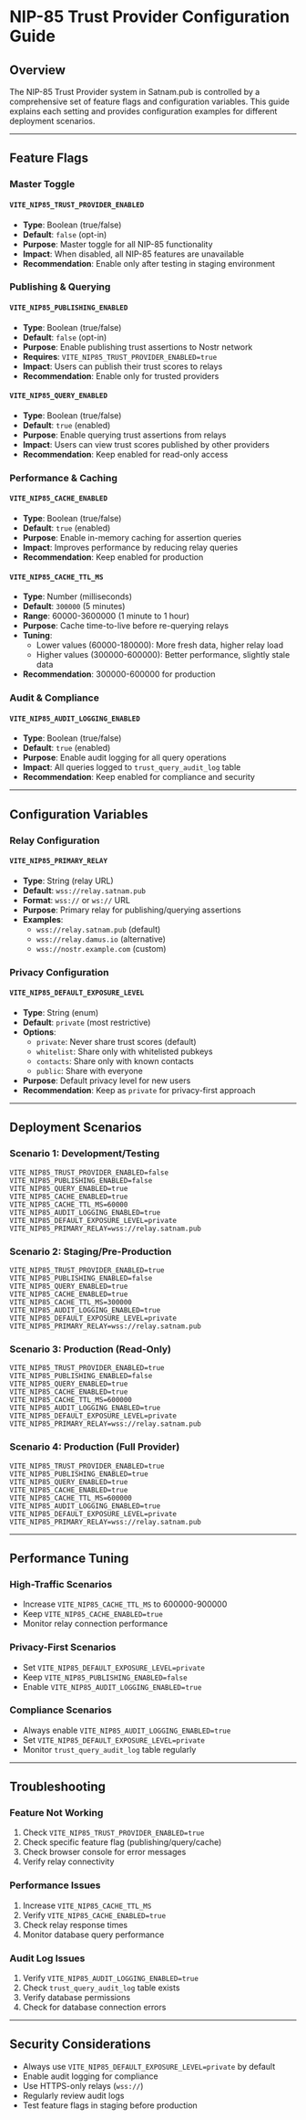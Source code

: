 # NIP-85 Trust Provider Configuration Guide

## Overview

The NIP-85 Trust Provider system in Satnam.pub is controlled by a comprehensive set of feature flags and configuration variables. This guide explains each setting and provides configuration examples for different deployment scenarios.

---

## Feature Flags

### Master Toggle

#### `VITE_NIP85_TRUST_PROVIDER_ENABLED`
- **Type**: Boolean (true/false)
- **Default**: `false` (opt-in)
- **Purpose**: Master toggle for all NIP-85 functionality
- **Impact**: When disabled, all NIP-85 features are unavailable
- **Recommendation**: Enable only after testing in staging environment

### Publishing & Querying

#### `VITE_NIP85_PUBLISHING_ENABLED`
- **Type**: Boolean (true/false)
- **Default**: `false` (opt-in)
- **Purpose**: Enable publishing trust assertions to Nostr network
- **Requires**: `VITE_NIP85_TRUST_PROVIDER_ENABLED=true`
- **Impact**: Users can publish their trust scores to relays
- **Recommendation**: Enable only for trusted providers

#### `VITE_NIP85_QUERY_ENABLED`
- **Type**: Boolean (true/false)
- **Default**: `true` (enabled)
- **Purpose**: Enable querying trust assertions from relays
- **Impact**: Users can view trust scores published by other providers
- **Recommendation**: Keep enabled for read-only access

### Performance & Caching

#### `VITE_NIP85_CACHE_ENABLED`
- **Type**: Boolean (true/false)
- **Default**: `true` (enabled)
- **Purpose**: Enable in-memory caching for assertion queries
- **Impact**: Improves performance by reducing relay queries
- **Recommendation**: Keep enabled for production

#### `VITE_NIP85_CACHE_TTL_MS`
- **Type**: Number (milliseconds)
- **Default**: `300000` (5 minutes)
- **Range**: 60000-3600000 (1 minute to 1 hour)
- **Purpose**: Cache time-to-live before re-querying relays
- **Tuning**:
  - Lower values (60000-180000): More fresh data, higher relay load
  - Higher values (300000-600000): Better performance, slightly stale data
- **Recommendation**: 300000-600000 for production

### Audit & Compliance

#### `VITE_NIP85_AUDIT_LOGGING_ENABLED`
- **Type**: Boolean (true/false)
- **Default**: `true` (enabled)
- **Purpose**: Enable audit logging for all query operations
- **Impact**: All queries logged to `trust_query_audit_log` table
- **Recommendation**: Keep enabled for compliance and security

---

## Configuration Variables

### Relay Configuration

#### `VITE_NIP85_PRIMARY_RELAY`
- **Type**: String (relay URL)
- **Default**: `wss://relay.satnam.pub`
- **Format**: `wss://` or `ws://` URL
- **Purpose**: Primary relay for publishing/querying assertions
- **Examples**:
  - `wss://relay.satnam.pub` (default)
  - `wss://relay.damus.io` (alternative)
  - `wss://nostr.example.com` (custom)

### Privacy Configuration

#### `VITE_NIP85_DEFAULT_EXPOSURE_LEVEL`
- **Type**: String (enum)
- **Default**: `private` (most restrictive)
- **Options**:
  - `private`: Never share trust scores (default)
  - `whitelist`: Share only with whitelisted pubkeys
  - `contacts`: Share only with known contacts
  - `public`: Share with everyone
- **Purpose**: Default privacy level for new users
- **Recommendation**: Keep as `private` for privacy-first approach

---

## Deployment Scenarios

### Scenario 1: Development/Testing
```env
VITE_NIP85_TRUST_PROVIDER_ENABLED=false
VITE_NIP85_PUBLISHING_ENABLED=false
VITE_NIP85_QUERY_ENABLED=true
VITE_NIP85_CACHE_ENABLED=true
VITE_NIP85_CACHE_TTL_MS=60000
VITE_NIP85_AUDIT_LOGGING_ENABLED=true
VITE_NIP85_DEFAULT_EXPOSURE_LEVEL=private
VITE_NIP85_PRIMARY_RELAY=wss://relay.satnam.pub
```

### Scenario 2: Staging/Pre-Production
```env
VITE_NIP85_TRUST_PROVIDER_ENABLED=true
VITE_NIP85_PUBLISHING_ENABLED=false
VITE_NIP85_QUERY_ENABLED=true
VITE_NIP85_CACHE_ENABLED=true
VITE_NIP85_CACHE_TTL_MS=300000
VITE_NIP85_AUDIT_LOGGING_ENABLED=true
VITE_NIP85_DEFAULT_EXPOSURE_LEVEL=private
VITE_NIP85_PRIMARY_RELAY=wss://relay.satnam.pub
```

### Scenario 3: Production (Read-Only)
```env
VITE_NIP85_TRUST_PROVIDER_ENABLED=true
VITE_NIP85_PUBLISHING_ENABLED=false
VITE_NIP85_QUERY_ENABLED=true
VITE_NIP85_CACHE_ENABLED=true
VITE_NIP85_CACHE_TTL_MS=600000
VITE_NIP85_AUDIT_LOGGING_ENABLED=true
VITE_NIP85_DEFAULT_EXPOSURE_LEVEL=private
VITE_NIP85_PRIMARY_RELAY=wss://relay.satnam.pub
```

### Scenario 4: Production (Full Provider)
```env
VITE_NIP85_TRUST_PROVIDER_ENABLED=true
VITE_NIP85_PUBLISHING_ENABLED=true
VITE_NIP85_QUERY_ENABLED=true
VITE_NIP85_CACHE_ENABLED=true
VITE_NIP85_CACHE_TTL_MS=600000
VITE_NIP85_AUDIT_LOGGING_ENABLED=true
VITE_NIP85_DEFAULT_EXPOSURE_LEVEL=private
VITE_NIP85_PRIMARY_RELAY=wss://relay.satnam.pub
```

---

## Performance Tuning

### High-Traffic Scenarios
- Increase `VITE_NIP85_CACHE_TTL_MS` to 600000-900000
- Keep `VITE_NIP85_CACHE_ENABLED=true`
- Monitor relay connection performance

### Privacy-First Scenarios
- Set `VITE_NIP85_DEFAULT_EXPOSURE_LEVEL=private`
- Keep `VITE_NIP85_PUBLISHING_ENABLED=false`
- Enable `VITE_NIP85_AUDIT_LOGGING_ENABLED=true`

### Compliance Scenarios
- Always enable `VITE_NIP85_AUDIT_LOGGING_ENABLED=true`
- Set `VITE_NIP85_DEFAULT_EXPOSURE_LEVEL=private`
- Monitor `trust_query_audit_log` table regularly

---

## Troubleshooting

### Feature Not Working
1. Check `VITE_NIP85_TRUST_PROVIDER_ENABLED=true`
2. Check specific feature flag (publishing/query/cache)
3. Check browser console for error messages
4. Verify relay connectivity

### Performance Issues
1. Increase `VITE_NIP85_CACHE_TTL_MS`
2. Verify `VITE_NIP85_CACHE_ENABLED=true`
3. Check relay response times
4. Monitor database query performance

### Audit Log Issues
1. Verify `VITE_NIP85_AUDIT_LOGGING_ENABLED=true`
2. Check `trust_query_audit_log` table exists
3. Verify database permissions
4. Check for database connection errors

---

## Security Considerations

- Always use `VITE_NIP85_DEFAULT_EXPOSURE_LEVEL=private` by default
- Enable audit logging for compliance
- Use HTTPS-only relays (`wss://`)
- Regularly review audit logs
- Test feature flags in staging before production

